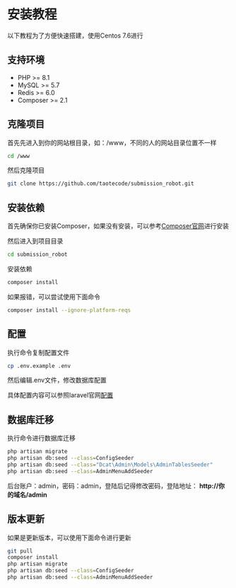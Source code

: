 # 安装教程

以下教程为了方便快速搭建，使用Centos 7.6进行


## 支持环境

- PHP >= 8.1
- MySQL >= 5.7
- Redis >= 6.0
- Composer >= 2.1

## 克隆项目
首先先进入到你的网站根目录，如：/www，不同的人的网站目录位置不一样
```bash
cd /www
```
然后克隆项目
```bash
git clone https://github.com/taotecode/submission_robot.git
```

## 安装依赖

首先确保你已安装Composer，如果没有安装，可以参考[Composer官网](https://getcomposer.org/download/)进行安装

然后进入到项目目录
```bash
cd submission_robot
```

安装依赖
```bash
composer install
```

如果报错，可以尝试使用下面命令
```bash
composer install --ignore-platform-reqs
```

## 配置

执行命令复制配置文件
```bash
cp .env.example .env
```

然后编辑.env文件，修改数据库配置

具体配置内容可以参照laravel官网[配置](https://learnku.com/docs/laravel/10.x/configuration/14836)

## 数据库迁移

执行命令进行数据库迁移
```bash
php artisan migrate
php artisan db:seed --class=ConfigSeeder
php artisan db:seed --class="Dcat\Admin\Models\AdminTablesSeeder"
php artisan db:seed --class=AdminMenuAddSeeder
```

后台账户：admin，密码：admin，登陆后记得修改密码，登陆地址： **http://你的域名/admin**

## 版本更新

如果是更新版本，可以使用下面命令进行更新
```bash
git pull
composer install
php artisan migrate
php artisan db:seed --class=ConfigSeeder
php artisan db:seed --class=AdminMenuAddSeeder
```
